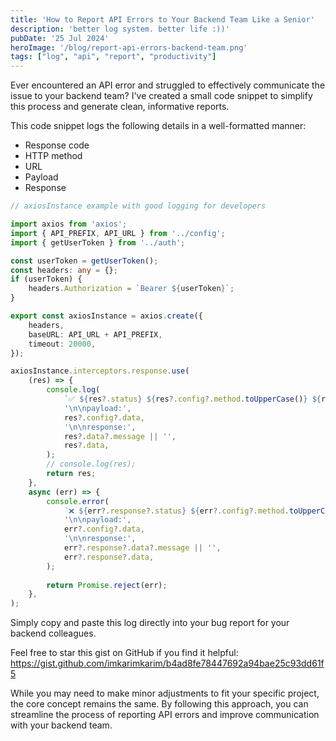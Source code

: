 ```yaml
---
title: 'How to Report API Errors to Your Backend Team Like a Senior'
description: 'better log system. better life :))'
pubDate: '25 Jul 2024'
heroImage: '/blog/report-api-errors-backend-team.png'
tags: ["log", "api", "report", "productivity"]
---
```


Ever encountered an API error and struggled to effectively communicate the issue to your backend team? I've created a small code snippet to simplify this process and generate clean, informative reports.

This code snippet logs the following details in a well-formatted manner:

- Response code
- HTTP method
- URL
- Payload
- Response

```ts
// axiosInstance example with good logging for developers

import axios from 'axios';
import { API_PREFIX, API_URL } from '../config';
import { getUserToken } from '../auth';

const userToken = getUserToken();
const headers: any = {};
if (userToken) {
    headers.Authorization = `Bearer ${userToken}`;
}

export const axiosInstance = axios.create({
    headers,
    baseURL: API_URL + API_PREFIX,
    timeout: 20000,
});

axiosInstance.interceptors.response.use(
    (res) => {
        console.log(
            `✅ ${res?.status} ${res?.config?.method.toUpperCase()} ${res?.config?.baseURL + res?.config?.url}`,
            '\n\npayload:',
            res?.config?.data,
            '\n\nresponse:',
            res?.data?.message || '',
            res?.data,
        );
        // console.log(res);
        return res;
    },
    async (err) => {
        console.error(
            `❌ ${err?.response?.status} ${err?.config?.method.toUpperCase()} ${err?.config?.baseURL + err?.config?.url}`,
            '\n\npayload:',
            err?.config?.data,
            '\n\nresponse:',
            err?.response?.data?.message || '',
            err?.response?.data,
        );
  
        return Promise.reject(err);
    },
);
```  

Simply copy and paste this log directly into your bug report for your backend colleagues.

Feel free to star this gist on GitHub if you find it helpful: <https://gist.github.com/imkarimkarim/b4ad8fe78447692a94bae25c93dd61f5>  

While you may need to make minor adjustments to fit your specific project, the core concept remains the same. By following this approach, you can streamline the process of reporting API errors and improve communication with your backend team.
